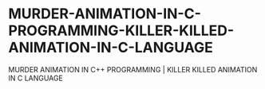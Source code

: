 # MURDER-ANIMATION-IN-C-PROGRAMMING-KILLER-KILLED-ANIMATION-IN-C-LANGUAGE
MURDER ANIMATION IN C++ PROGRAMMING | KILLER KILLED ANIMATION IN C LANGUAGE

